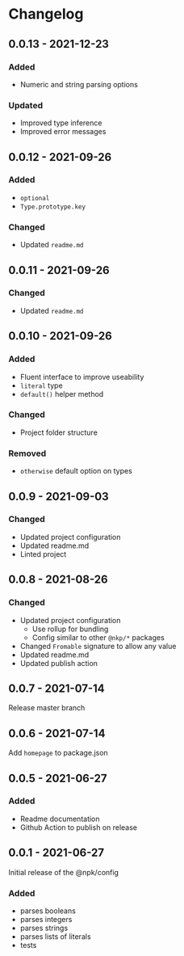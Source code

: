 # Changelog

## 0.0.13 - 2021-12-23

### Added

- Numeric and string parsing options

### Updated

- Improved type inference
- Improved error messages

## 0.0.12 - 2021-09-26

### Added

- `optional`
- `Type.prototype.key`

### Changed

- Updated `readme.md`

## 0.0.11 - 2021-09-26

### Changed

- Updated `readme.md`

## 0.0.10 - 2021-09-26

### Added

- Fluent interface to improve useability
- `literal` type
- `default()` helper method

### Changed

- Project folder structure

### Removed

- `otherwise` default option on types

## 0.0.9 - 2021-09-03

### Changed

- Updated project configuration
- Updated readme.md
- Linted project

## 0.0.8 - 2021-08-26

### Changed

- Updated project configuration
  - Use rollup for bundling
  - Config similar to other `@nkp/*` packages
- Changed `Fromable` signature to allow any value
- Updated readme.md
- Updated publish action

## 0.0.7 - 2021-07-14

Release master branch

## 0.0.6 - 2021-07-14

Add `homepage` to package.json

## 0.0.5 - 2021-06-27

### Added

- Readme documentation
- Github Action to publish on release

## 0.0.1 - 2021-06-27

Initial release of the @npk/config

### Added

- parses booleans
- parses integers
- parses strings
- parses lists of literals
- tests
